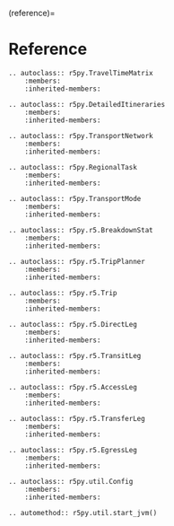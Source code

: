 (reference)=

# Reference

```{eval-rst}
.. autoclass:: r5py.TravelTimeMatrix
    :members:
    :inherited-members:
```

```{eval-rst}
.. autoclass:: r5py.DetailedItineraries
    :members:
    :inherited-members:
```

```{eval-rst}
.. autoclass:: r5py.TransportNetwork
    :members:
    :inherited-members:
```

```{eval-rst}
.. autoclass:: r5py.RegionalTask
    :members:
    :inherited-members:
```

```{eval-rst}
.. autoclass:: r5py.TransportMode
    :members:
    :inherited-members:
```

```{eval-rst}
.. autoclass:: r5py.r5.BreakdownStat
    :members:
    :inherited-members:
```

```{eval-rst}
.. autoclass:: r5py.r5.TripPlanner
    :members:
    :inherited-members:
```

```{eval-rst}
.. autoclass:: r5py.r5.Trip
    :members:
    :inherited-members:
```

```{eval-rst}
.. autoclass:: r5py.r5.DirectLeg
    :members:
    :inherited-members:
```

```{eval-rst}
.. autoclass:: r5py.r5.TransitLeg
    :members:
    :inherited-members:
```

```{eval-rst}
.. autoclass:: r5py.r5.AccessLeg
    :members:
    :inherited-members:
```

```{eval-rst}
.. autoclass:: r5py.r5.TransferLeg
    :members:
    :inherited-members:
```

```{eval-rst}
.. autoclass:: r5py.r5.EgressLeg
    :members:
    :inherited-members:
```

```{eval-rst}
.. autoclass:: r5py.util.Config
    :members:
    :inherited-members:
```

```{eval-rst}
.. automethod:: r5py.util.start_jvm()
```
